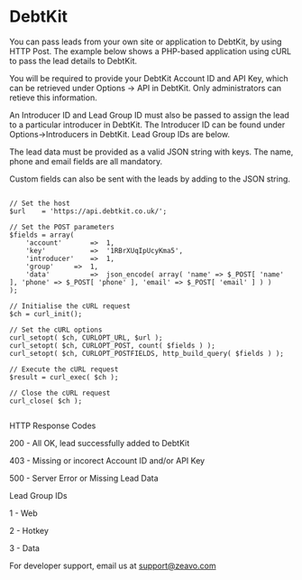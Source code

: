 DebtKit
=======

You can pass leads from your own site or application to DebtKit, by using HTTP Post. The example below shows a PHP-based application using cURL to pass the lead details to DebtKit.

You will be required to provide your DebtKit Account ID and API Key, which can be retrieved under Options -> API in DebtKit. Only administrators can retieve this information.

An Introducer ID and Lead Group ID must also be passed to assign the lead to a particular introducer in DebtKit. The Introducer ID can be found under Options->Introducers in DebtKit. Lead Group IDs are below.

The lead data must be provided as a valid JSON string with keys. The name, phone and email fields are all mandatory.

Custom fields can also be sent with the leads by adding to the JSON string.

```

// Set the host
$url    = 'https://api.debtkit.co.uk/';
	
// Set the POST parameters
$fields = array(
    'account'   	=>  1,
    'key'       	=>  '1RBrXUqIpUcyKma5',
    'introducer'	=>  1,
    'group'		=>  1,
    'data'      	=>  json_encode( array( 'name' => $_POST[ 'name' ], 'phone' => $_POST[ 'phone' ], 'email' => $_POST[ 'email' ] ) )
);
	
// Initialise the cURL request
$ch = curl_init();
	
// Set the cURL options
curl_setopt( $ch, CURLOPT_URL, $url );
curl_setopt( $ch, CURLOPT_POST, count( $fields ) );
curl_setopt( $ch, CURLOPT_POSTFIELDS, http_build_query( $fields ) );
	
// Execute the cURL request
$result = curl_exec( $ch );
	
// Close the cURL request
curl_close( $ch );


```


HTTP Response Codes


200 - All OK, lead successfully added to DebtKit

403 - Missing or incorect Account ID and/or API Key

500 - Server Error or Missing Lead Data

Lead Group IDs

1 - Web

2 - Hotkey

3 - Data


For developer support, email us at support@zeavo.com
